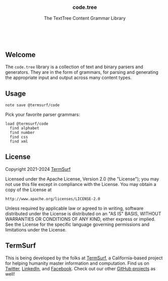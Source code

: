 <br/>
<br/>
<br/>
<br/>
<br/>
<br/>
<br/>

<h3 align='center'>code.tree</h3>
<p align='center'>
  The TextTree Content Grammar Library
</p>

<br/>
<br/>
<br/>

## Welcome

The `code.tree` library is a collection of text and binary parsers and generators. They are in the form of grammars, for parsing and generating the appropriate input and output across many content types.

## Usage

```
note save @termsurf/code
```

Pick your favorite parser grammars:

```
load @termsurf/code
  find alphabet
  find number
  find css
  find xml
```

## License

Copyright 2021-2024 <a href='https://term.surf'>TermSurf</a>

Licensed under the Apache License, Version 2.0 (the "License");
you may not use this file except in compliance with the License.
You may obtain a copy of the License at

    http://www.apache.org/licenses/LICENSE-2.0

Unless required by applicable law or agreed to in writing, software
distributed under the License is distributed on an "AS IS" BASIS,
WITHOUT WARRANTIES OR CONDITIONS OF ANY KIND, either express or implied.
See the License for the specific language governing permissions and
limitations under the License.

## TermSurf

This is being developed by the folks at [TermSurf](https://term.surf), a California-based project for helping humanity master information and computation. Find us on [Twitter](https://twitter.com/termsurf), [LinkedIn](https://www.linkedin.com/company/termsurf), and [Facebook](https://www.facebook.com/termsurfcode). Check out our other [GitHub projects](https://github.com/termsurf) as well!
